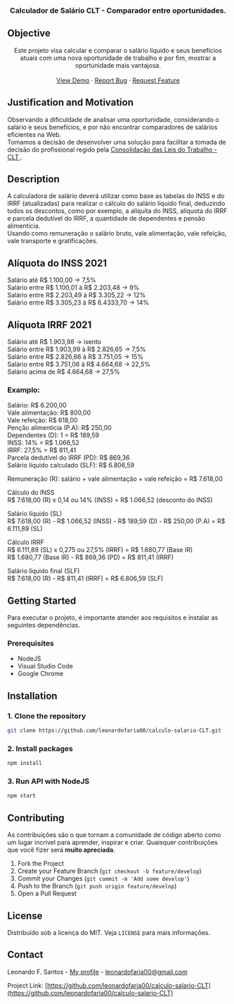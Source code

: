 <p align="center">

<h3 align="center">Calculador de Salário CLT - Comparador entre oportunidades.</h3>

## Objective <br>

<p align="center">
    Este projeto visa calcular e comparar o salário líquido e seus benefícios atuais com uma nova oportunidade de
    trabalho e por fim, mostrar a oportunidade mais vantajosa.
    <br />
    <br />
    <a href="https://calculo-salario-clt.vercel.app/" target="_blank">View Demo</a>
    ·
    <a href="https://github.com/leonardofaria00/calculo-salario-CLT/issues">Report Bug</a>
    ·
    <a href="https://github.com/leonardofaria00/calculo-salario-CLT/issues">Request Feature</a>
  </p>
</p>

## Justification and Motivation <br>

<p>
    Observando a dificuldade de analisar uma oportunidade, considerando o salário e seus benefícios, e por não encontrar
    comparadores de salários eficientes na Web. <br>
    Tomamos a decisão de desenvolver uma solução para facilitar a tomada de decisão do profissional regido pela
    <a href="http://www.planalto.gov.br/ccivil_03/decreto-lei/del5452.htm" target="_blank"> Consolidação das Leis do Trabalho - CLT
    </a>.
</p>

## Description <br>

<p>
    A calculadora de salário deverá utilizar como base as tabelas do INSS e do IRRF (atualizadas) para realizar o
    cálculo do salário líquido final, deduzindo todos os descontos, como por exemplo, a alíquita do INSS, alíquota do
    IRRF e parcela dedutível do IRRF, a quantidade de dependentes e pensão alimentícia.
    <br>
    Usando como remuneração o salário bruto, vale alimentação, vale refeição, vale transporte e gratificações.
</p>

## Alíquota do INSS 2021 <br>

Salário até R$ 1.100,00 -> 7,5% <br>
Salário entre R$ 1.100,01 à R$ 2.203,48 -> 9% <br>
Salário entre R$ 2.203,49 à R$ 3.305,22 -> 12% <br>
Salário entre R$ 3.305,23 à R$ 6.4333,70 -> 14% <br>

## Alíquota IRRF 2021 <br>

Salário até R$ 1.903,98 -> isento <br>
Salário entre R$ 1.903,99 à R$ 2.826,65 -> 7,5% <br>
Salário entre R$ 2.826,66 à R$ 3.751,05 -> 15% <br>
Salário entre R$ 3.751,06 à R$ 4.664,68 -> 22,5% <br>
Salário acima de R$ 4.664,68 -> 27,5% <br>

### Examplo: <br>

Salário: R$ 6.200,00 <br>
Vale alimentação: R$ 800,00 <br>
Vale refeição: R$ 618,00 <br>
Penção alimentícia (P.A): R$ 250,00 <br>
Dependentes (D): 1 = R$ 189,59 <br>
INSS: 14% = R$ 1.066,52 <br>
IRRF: 27,5% = R$ 811,41 <br>
Parcela dedutível do IRRF (PD): R$ 869,36 <br>
Salário líquido calculado (SLF): R$ 6.806,59 <br>

Remuneração (R): salário + vale alimentação + vale refeição = R$ 7.618,00 <br>

Cálculo do INSS <br>
R$ 7.618,00 (R) x 0,14 ou 14% (INSS) = R$ 1.066,52 (desconto do INSS) <br>

Salário líquido (SL) <br>
R$ 7.618,00 (R) - R$ 1.066,52 (INSS) - R$ 189,59 (D) - R$ 250,00 (P.A) = R$ 6.111,89 (SL) <br>

Cálculo IRRF <br>
R$ 6.111,89 (SL) x 0,275 ou 27,5% (IRRF) = R$ 1.680,77 (Base IR) <br>
R$ 1.680,77 (Base IR) - R$ 869,36 (PD) = R$ 811,41 (IRRF) <br>

Salário líquido final (SLF) <br>
R$ 7.618,00 (R) - R$ 811,41 (IRRF) = R$ 6.806,59 (SLF) <br>

## Getting Started

<p>Para executar o projeto, é importante atender aos requisitos e instalar as seguintes dependências.</p>

### Prerequisites

- NodeJS
- Visual Studio Code
- Google Chrome

## Installation

### 1. Clone the repository

```sh
git clone https://github.com/leonardofaria00/calculo-salario-CLT.git
```

### 2. Install packages

```sh
npm install
```

### 3. Run API with NodeJS

```sh
npm start
```

## Contributing

As contribuições são o que tornam a comunidade de código aberto como um lugar incrível para aprender, inspirar e criar.
Quaisquer contribuições que você fizer será **muito apreciada**.

1. Fork the Project
2. Create your Feature Branch (`git checkout -b feature/develop`)
3. Commit your Changes (`git commit -m 'Add some develop'`)
4. Push to the Branch (`git push origin feature/develop`)
5. Open a Pull Request

## License

Distribuído sob a licença do MIT. Veja `LICENSE` para mais informações.

## Contact

Leonardo F. Santos - [My profile](https://linktr.ee/faria.leo) - leonardofaria00@gmail.com

Project Link:
[https://github.com/leonardofaria00/calculo-salario-CLT](https://github.com/leonardofaria00/calculo-salario-CLT)
